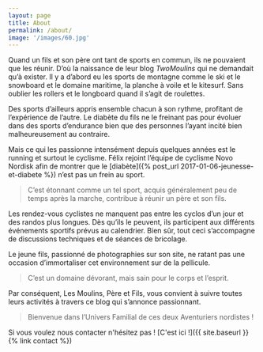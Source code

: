 ```yaml
---
layout: page
title: About
permalink: /about/
image: '/images/60.jpg'
---
```


Quand un fils et son père ont tant de sports en commun, ils ne pouvaient que les réunir.
D’où la naissance de leur blog _TwoMoulins_ qui ne demandait qu’à exister.
Il y a d’abord eu les sports de montagne comme le ski et le snowboard et le domaine maritime, la planche à voile et le kitesurf.
Sans oublier les rollers et le longboard quand il s’agit de roulettes.

Des sports d’ailleurs appris ensemble chacun à son rythme, profitant de l’expérience de l’autre.
Le diabète du fils ne le freinant pas pour évoluer dans des sports d’endurance bien que des personnes l’ayant incité bien malheureusement au contraire.


Mais ce qui les passionne intensément depuis quelques années est le running et surtout le cyclisme.
Félix rejoint l’équipe de cyclisme Novo Nordisk afin de montrer que le [diabète]({% post_url 2017-01-06-jeunesse-et-diabete %}) n’est pas un frein au sport.

> C’est étonnant comme un tel sport, acquis généralement peu de temps après la marche, contribue à réunir un père et son fils.

Les rendez-vous cyclistes ne manquent pas entre les cyclos d’un jour et des randos plus longues.
Dès qu’ils le peuvent, ils participent aux différents événements sportifs prévus au calendrier.
Bien sûr, tout ceci s’accompagne de discussions techniques et de séances de bricolage.

Le jeune fils, passionné de photographies sur son site, ne ratant pas une occasion d’immortaliser cet environnement sur de la pellicule.

> C’est un domaine dévorant, mais sain pour le corps et l’esprit.

Par conséquent, Les Moulins, Père et Fils, vous convient à suivre toutes leurs activités à travers ce blog qui s’annonce passionnant.

> Bienvenue dans l’Univers Familial de ces deux Aventuriers nordistes !

Si vous voulez nous contacter n'hésitez pas ! [C'est ici !]({{ site.baseurl }}{% link contact %})